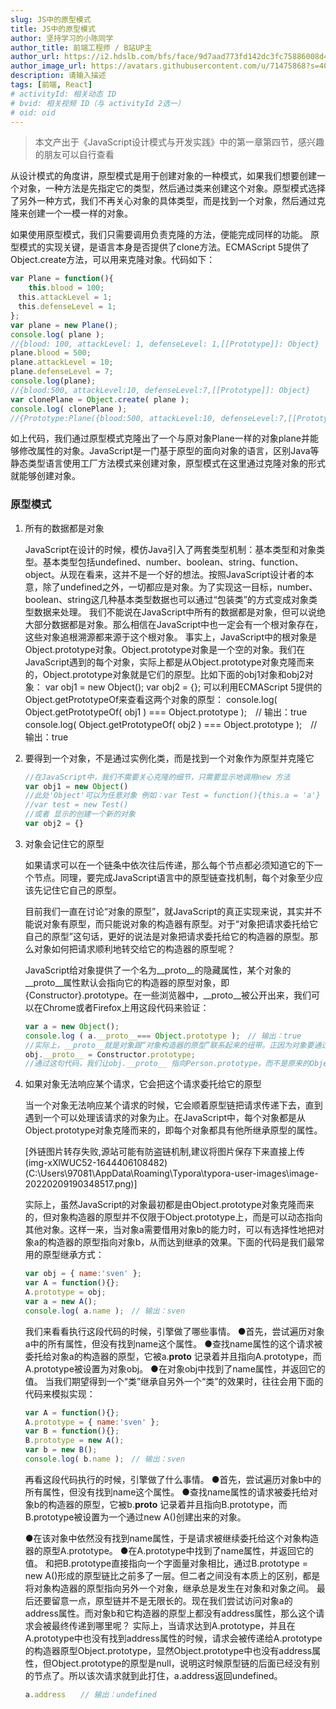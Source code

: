 ```yaml
---
slug: JS中的原型模式
title: JS中的原型模式
author: 坚持学习的小陈同学
author_title: 前端工程师 / B站UP主
author_url: https://i2.hdslb.com/bfs/face/9d7aad773fd142dc3fc75886008d41d2ecedb3f1.jpg@160w_160h_1c_1s.webp
author_image_url: https://avatars.githubusercontent.com/u/71475868?s=40&u=8e47a668961f89a6389d9775cffdabddfda76e8c&v=4
description: 请输入描述
tags: [前端, React]
# activityId: 相关动态 ID
# bvid: 相关视频 ID（与 activityId 2选一）
# oid: oid
--- 
```



<!-- truncate -->


> 本文产出于《JavaScript设计模式与开发实践》中的第一章第四节，感兴趣的朋友可以自行查看

从设计模式的角度讲，原型模式是用于创建对象的一种模式，如果我们想要创建一个对象，一种方法是先指定它的类型，然后通过类来创建这个对象。原型模式选择了另外一种方式，我们不再关心对象的具体类型，而是找到一个对象，然后通过克隆来创建一个一模一样的对象。

如果使用原型模式，我们只需要调用负责克隆的方法，便能完成同样的功能。
原型模式的实现关键，是语言本身是否提供了clone方法。ECMAScript 5提供了Object.create方法，可以用来克隆对象。代码如下：

```javascript
var Plane = function(){
    this.blood = 100;
　this.attackLevel = 1;
　this.defenseLevel = 1;
};
var plane = new Plane();
console.log( plane ); 
//{blood: 100, attackLevel: 1, defenseLevel: 1,[[Prototype]]: Object}
plane.blood = 500;
plane.attackLevel = 10;
plane.defenseLevel = 7;
console.log(plane);
//{blood:500, attackLevel:10, defenseLevel:7,[[Prototype]]: Object}
var clonePlane = Object.create( plane );
console.log( clonePlane );　
//{Prototype:Plane({blood:500, attackLevel:10, defenseLevel:7,[[Prototype]]: Object})}
```

如上代码，我们通过原型模式克隆出了一个与原对象Plane一样的对象plane并能够修改属性的对象。JavaScript是一门基于原型的面向对象的语言，区别Java等静态类型语言使用工厂方法模式来创建对象，原型模式在这里通过克隆对象的形式就能够创建对象。

### 原型模式

1. 所有的数据都是对象

   JavaScript在设计的时候，模仿Java引入了两套类型机制：基本类型和对象类型。基本类型包括undefined、number、boolean、string、function、object。从现在看来，这并不是一个好的想法。按照JavaScript设计者的本意，除了undefined之外，一切都应是对象。为了实现这一目标，number、boolean、string这几种基本类型数据也可以通过“包装类”的方式变成对象类型数据来处理。
   我们不能说在JavaScript中所有的数据都是对象，但可以说绝大部分数据都是对象。那么相信在JavaScript中也一定会有一个根对象存在，这些对象追根溯源都来源于这个根对象。
   事实上，JavaScript中的根对象是Object.prototype对象。Object.prototype对象是一个空的对象。我们在JavaScript遇到的每个对象，实际上都是从Object.prototype对象克隆而来的，Object.prototype对象就是它们的原型。比如下面的obj1对象和obj2对象：
   var obj1 = new Object();
   var obj2 = {};
   可以利用ECMAScript 5提供的Object.getPrototypeOf来查看这两个对象的原型：
   console.log( Object.getPrototypeOf( obj1 ) === Object.prototype );　// 输出：true
   console.log( Object.getPrototypeOf( obj2 ) === Object.prototype );　// 输出：true

2. 要得到一个对象，不是通过实例化类，而是找到一个对象作为原型并克隆它



   ```javascript
   //在JavaScript中，我们不需要关心克隆的细节，只需要显示地调用new 方法
   var obj1 = new Object()
   //此处'Object'可以为任意对象 例如：var Test = function(){this.a = 'a'} 
   //var test = new Test()
   //或者 显示的创建一个新的对象
   var obj2 = {}
   ```

3. 对象会记住它的原型

   如果请求可以在一个链条中依次往后传递，那么每个节点都必须知道它的下一个节点。同理，要完成JavaScript语言中的原型链查找机制，每个对象至少应该先记住它自己的原型。

   目前我们一直在讨论“对象的原型”，就JavaScript的真正实现来说，其实并不能说对象有原型，而只能说对象的构造器有原型。对于“对象把请求委托给它自己的原型”这句话，更好的说法是对象把请求委托给它的构造器的原型。那么对象如何把请求顺利地转交给它的构造器的原型呢？

   JavaScript给对象提供了一个名为__proto__的隐藏属性，某个对象的__proto__属性默认会指向它的构造器的原型对象，即{Constructor}.prototype。在一些浏览器中，__proto__被公开出来，我们可以在Chrome或者Firefox上用这段代码来验证：

   ```javascript
   var a = new Object();
   console.log ( a.__proto__=== Object.prototype );　// 输出：true
   //实际上，__proto__就是对象跟“对象构造器的原型”联系起来的纽带。正因为对象要通过__proto__属性来记住它的构造器的原型，所以我们用上一节的objectFactory函数来模拟用new创建对象时，需要手动给obj对象设置正确的__proto__指向。
   obj.__proto__ = Constructor.prototype;
   //通过这句代码，我们让obj.__proto__ 指向Person.prototype，而不是原来的Object.prototype。
   ```

4. 如果对象无法响应某个请求，它会把这个请求委托给它的原型

   当一个对象无法响应某个请求的时候，它会顺着原型链把请求传递下去，直到遇到一个可以处理该请求的对象为止。在JavaScript中，每个对象都是从Object.prototype对象克隆而来的，即每个对象都具有他所继承原型的属性。

   [外链图片转存失败,源站可能有防盗链机制,建议将图片保存下来直接上传(img-xXlWUC52-1644406108482)(C:\Users\97081\AppData\Roaming\Typora\typora-user-images\image-20220209190348517.png)]

   实际上，虽然JavaScript的对象最初都是由Object.prototype对象克隆而来的，但对象构造器的原型并不仅限于Object.prototype上，而是可以动态指向其他对象。这样一来，当对象a需要借用对象b的能力时，可以有选择性地把对象a的构造器的原型指向对象b，从而达到继承的效果。下面的代码是我们最常用的原型继承方式：

   ```javascript
   var obj = { name:'sven' };
   var A = function(){};
   A.prototype = obj;
   var a = new A();
   console.log( a.name );　// 输出：sven
   ```

   我们来看看执行这段代码的时候，引擎做了哪些事情。
   ●首先，尝试遍历对象a中的所有属性，但没有找到name这个属性。
   ●查找name属性的这个请求被委托给对象a的构造器的原型，它被a.__proto__ 记录着并且指向A.prototype，而A.prototype被设置为对象obj。
   ●在对象obj中找到了name属性，并返回它的值。
   当我们期望得到一个“类”继承自另外一个“类”的效果时，往往会用下面的代码来模拟实现：

   ```javascript
   var A = function(){};
   A.prototype = { name:'sven' };
   var B = function(){};
   B.prototype = new A();
   var b = new B();
   console.log( b.name );　// 输出：sven
   ```

   再看这段代码执行的时候，引擎做了什么事情。
   ●首先，尝试遍历对象b中的所有属性，但没有找到name这个属性。
   ●查找name属性的请求被委托给对象b的构造器的原型，它被b.__proto__ 记录着并且指向B.prototype，而B.prototype被设置为一个通过new A()创建出来的对象。

   ●在该对象中依然没有找到name属性，于是请求被继续委托给这个对象构造器的原型A.prototype。
   ●在A.prototype中找到了name属性，并返回它的值。
   和把B.prototype直接指向一个字面量对象相比，通过B.prototype = new A()形成的原型链比之前多了一层。但二者之间没有本质上的区别，都是将对象构造器的原型指向另外一个对象，继承总是发生在对象和对象之间。
   最后还要留意一点，原型链并不是无限长的。现在我们尝试访问对象a的address属性。而对象b和它构造器的原型上都没有address属性，那么这个请求会被最终传递到哪里呢？
   实际上，当请求达到A.prototype，并且在A.prototype中也没有找到address属性的时候，请求会被传递给A.prototype的构造器原型Object.prototype，显然Object.prototype中也没有address属性，但Object.prototype的原型是null，说明这时候原型链的后面已经没有别的节点了。所以该次请求就到此打住，a.address返回undefined。

   ```javascript
   a.address　　// 输出：undefined
   ```



